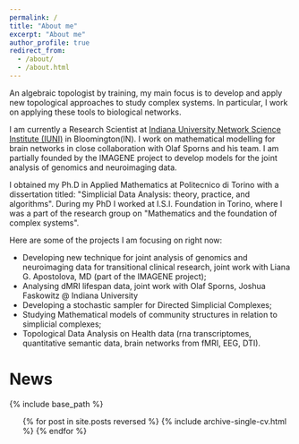 ```yaml
---
permalink: /
title: "About me"
excerpt: "About me"
author_profile: true
redirect_from: 
  - /about/
  - /about.html
---
```


An algebraic topologist by training, my main focus is to develop and apply new topological approaches to study complex systems. In particular, I work on applying these tools to biological networks.  

I am currently a Research Scientist at [Indiana University Network Science Institute (IUNI)](http://iuni.iu.edu/) in Bloomington(IN). I work on mathematical modelling for brain networks in close collaboration with Olaf Sporns and his team. I am partially founded by the IMAGENE project to develop models for the joint analysis of genomics and neuroimaging data.  

I obtained my Ph.D in Applied Mathematics at Politecnico di Torino with a dissertation titled: "Simplicial Data Analysis: theory, practice, and algorithms". During my PhD I worked at I.S.I. Foundation in Torino, where I was a part of the research group on "Mathematics and the foundation of complex systems".  

Here are some of the projects I am focusing on right now:

- Developing new technique for joint analysis of genomics and neuroimaging data for transitional clinical research, joint work with Liana G. Apostolova, MD (part of the IMAGENE project);
- Analysing dMRI lifespan data, joint work with Olaf Sporns, Joshua Faskowitz @ Indiana University
- Developing a stochastic sampler for Directed Simplicial Complexes;
- Studying Mathematical models of community structures in relation to simplicial complexes;
- Topological Data Analysis on Health data (rna transcriptomes, quantitative semantic data, brain networks from fMRI, EEG, DTI).

# News
{% include base_path %}

  <ul>{% for post in site.posts reversed %}
    {% include archive-single-cv.html %}
  {% endfor %}</ul>
